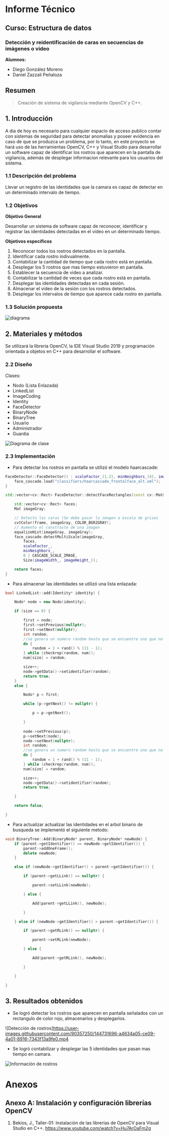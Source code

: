 
# Informe Técnico 
## Curso: Estructura de datos
### Detección y reidentificación de caras en secuencias de imágenes o video

**Alumnos:**

* Diego González Moreno
* Daniel Zazzali Peñaloza

## Resumen 

> Creación de sistema de vigilancia mediante OpenCV y C++.

## 1. Introducción

A dia de hoy es necesario para cualquier espacio de acceso publico contar con sistemas de seguridad para detectar anomalias y poseer evidencia en caso de que se produzca un problema, por lo tanto, en este proyecto se hará uso de las herramientas OpenCV, C++ y Visual Studio para desarrollar un software capaz de identificar los rostros que aparecen en la pantalla de vigilancia, además de desplegar informacion relevante para los usuarios del sistema.

### 1.1 Descripción del problema

Llevar un registro de las identidades que la camara es capaz de detectar en un determinado intervalo de tiempo.

### 1.2 Objetivos 

**Objetivo General**

Desarrollar un sistema de software capaz de reconocer, identificar y registrar las identidades detectadas en el video en un determinado tiempo.

**Objetivos específicos**

1. Reconocer todos los rostros detectados en la pantalla.
2. Identificar cada rostro indivualmente.
3. Contabilizar la cantidad de tiempo que cada rostro está en pantalla.
4. Desplegar los 5 rostros que mas tiempo estuvieron en pantalla.
5. Establecer la secuencia de video a analizar.
6. Contabilizar la cantidad de veces que cada rostro está en pantalla.
7. Desplegar las identidades detectadas en cada sesión.
8. Almacenar el video de la sesión con los rostros detectados.
9. Desplegar los intervalos de tiempo que aparece cada rostro en pantalla.

### 1.3 Solución propuesta

![diagrama](https://user-images.githubusercontent.com/90357250/136678660-8e52372a-a9ad-475e-8b9d-479b1e01adfa.png)

## 2. Materiales y métodos

Se utilizará la libreria OpenCV, la IDE Visual Studio 2019 y programación orientada a objetos en C++ para desarrollar el software.

### 2.2 Diseño 

Clases:
* Nodo (Lista Enlazada)
* LinkedList
* ImageCoding
* Identity
* FaceDetector
* BinaryNode
* BinaryTree
* Usuario
* Administrador
* Guardia

![Diagrama de clase](https://user-images.githubusercontent.com/90357250/138576534-cc880c47-fe1e-45ff-9545-adaa2f853933.jpg)

### 2.3 Implementación

* Para detectar los rostros en pantalla se utilizó el modelo haarcascade:

```c++
FaceDetector::FaceDetector() : scaleFactor_(1.2), minNeighbors_(4), imageWidth_(50), imageHeight_(50) {
    face_cascade.load("classifiers/haarcascade_frontalface_alt.xml");
}

std::vector<cv::Rect> FaceDetector::detectFaceRectangles(const cv::Mat& frame) {

    std::vector<cv::Rect> faces;
    Mat imageGray;

    // Detecto las caras (Se debe pasar la imagen a escala de grises
    cvtColor(frame, imageGray, COLOR_BGR2GRAY);
    // Aumento el constraste de una imagen
    equalizeHist(imageGray, imageGray);
    face_cascade.detectMultiScale(imageGray,
        faces,
        scaleFactor_,
        minNeighbors_,
        0 | CASCADE_SCALE_IMAGE,
        Size(imageWidth_, imageHeight_));

    return faces;
}

```

* Para almacenar las identidades se utilizó una lista enlazada:
```c++
bool LinkedList::add(Identity* identity) {

	Nodo* node = new Nodo(identity);

	if (size == 0) {

		first = node;
		first->setPrevious(nullptr);
		first->setNext(nullptr);
		int random;
		//se genera un numero random hasta que se encuentre uno que no exista
		do {
			random = 1 + rand() % (11 - 1);
		} while (checkrep(random, num));
		num[size] = random;

		size++;
		node->getData()->setidentifier(random);
		return true;
	}
	else {

		Nodo* p = first;

		while (p->getNext() != nullptr) {

			p = p->getNext();

		}
		 
		node->setPrevious(p);
		p->setNext(node);
		node->setNext(nullptr);
		int random;
		//se genera un numero random hasta que se encuentre uno que no exista
		do {
			random = 1 + rand() % (11 - 1);
		} while (checkrep(random, num));
		num[size] = random;

		size++;
		node->getData()->setidentifier(random);
		return true;

	}

	return false;

}

```

* Para actualizar actualizar las identidades en el arbol binario de busqueda se implementó el siguiente metodo:

```c++
void BinaryTree::Add(BinaryNode* parent, BinaryNode* newNode) {
	if (parent->getIdentifier() == newNode->getIdentifier()) {
		parent->addOneFrame();
		delete newNode;
	}

	else if (newNode->getIdentifier() < parent->getIdentifier()) {

		if (parent->getLLink() == nullptr) {

			parent->setLLink(newNode);

		} else {

			Add(parent->getLLink(), newNode);

		}

	} else if (newNode->getIdentifier() > parent->getIdentifier()) {

		if (parent->getRLink() == nullptr) {

			parent->setRLink(newNode);

		} else {

			Add(parent->getRLink(), newNode);

		}

	}

}
```

## 3. Resultados obtenidos

* Se logró detectar los rostros que aparecen en pantalla señalados con un rectangulo de color rojo, almacenarlos y desplegarlos.

![Detección de rostros]https://user-images.githubusercontent.com/90357250/144731696-a4634a05-ce09-4a01-8916-7343f13a9fe0.mp4



* Se logró contabilizar y desplegar las 5 identidades que pasan mas tiempo en camara.


![Información de rostros](https://user-images.githubusercontent.com/80864796/144731694-70889a67-81c1-4c77-9bb4-d326fd05e403.png)

# Anexos

## Anexo A: Instalación y configuración librerías OpenCV

1. Bekios, J., Taller-01: Instalación de las librerías de OpenCV para Visual Studio en C++. https://www.youtube.com/watch?v=Hu7ArOaFm2g
